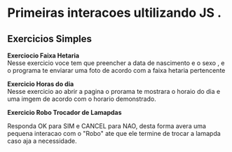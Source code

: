 <h1>Primeiras interacoes ultilizando JS .</h1>
<h2>Exercicios Simples</h2>
<p><strong> Exerciocio Faixa Hetaria</strong> <br>
Nesse exercicio voce tem que preencher a data de nascimento e o sexo , e o programa te enviarar uma foto de acordo com a faixa hetaria pertencente </p>
<p><strong>Exercicio Horas do dia</strong> <br>
Nesse exercicio ao abrir a pagina o prorama te mostrara o horaio do dia e uma imgem de acordo com o horario demonstrado.</p>
<p><strong>Exercicio Robo Trocador de Lamapdas</strong> <br>
<p>Responda OK para SIM e CANCEL para NAO, desta forma avera uma pequena interacao com o "Robo" ate que ele termine de trocar a lamapda caso aja a necessidade.</p>
